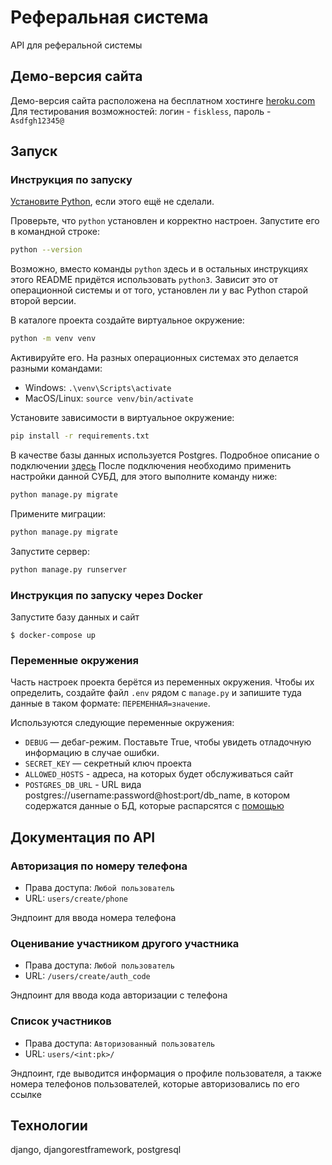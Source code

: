 # Реферальная система

API для реферальной системы

## Демо-версия сайта
Демо-версия сайта расположена на бесплатном хостинге [heroku.com](https://referal-system-fiskless.herokuapp.com/)
Для тестирования возможностей: логин - `fiskless`, пароль - `Asdfgh12345@`


## Запуск

### Инструкция по запуску 

[Установите Python](https://www.python.org/), если этого ещё не сделали.

Проверьте, что `python` установлен и корректно настроен. Запустите его в командной строке:
```sh
python --version
```

Возможно, вместо команды `python` здесь и в остальных инструкциях этого README придётся использовать `python3`. Зависит это от операционной системы и от того, установлен ли у вас Python старой второй версии.

В каталоге проекта создайте виртуальное окружение:
```sh
python -m venv venv
```
Активируйте его. На разных операционных системах это делается разными командами:
- Windows: `.\venv\Scripts\activate`
- MacOS/Linux: `source venv/bin/activate`

Установите зависимости в виртуальное окружение:
```sh
pip install -r requirements.txt
```

В качестве базы данных используется Postgres. Подробное описание о подключении [здесь](https://www.digitalocean.com/community/tutorials/how-to-use-postgresql-with-your-django-application-on-ubuntu-14-04)
После подключения необходимо применить настройки данной СУБД, для этого выполните команду ниже:

```sh
python manage.py migrate
```

Примените миграции:

```sh
python manage.py migrate
```

Запустите сервер:

```sh
python manage.py runserver
```

### Инструкция по запуску через Docker

Запустите базу данных и сайт

```shell-session
$ docker-compose up
```

### Переменные окружения

Часть настроек проекта берётся из переменных окружения. 
Чтобы их определить, создайте файл `.env` рядом с `manage.py` 
и запишите туда данные в таком формате: `ПЕРЕМЕННАЯ=значение`.

Используются следующие переменные окружения: 
- `DEBUG` — дебаг-режим. Поставьте True, чтобы увидеть отладочную информацию в случае ошибки.
- `SECRET_KEY` — секретный ключ проекта
- `ALLOWED_HOSTS` - адреса, на которых будет обслуживаться сайт
- `POSTGRES_DB_URL` - URL вида postgres://username:password@host:port/db_name, в котором содержатся данные о БД, которые распарсятся с [помощью](https://github.com/sloria/environs#usage-with-django)

## Документация по API

### Авторизация по номеру телефона
- Права доступа: `Любой пользователь`
- URL: `users/create/phone`

Эндпоинт для ввода номера телефона

### Оценивание участником другого участника
- Права доступа: `Любой пользователь`
- URL: `/users/create/auth_code`

Эндпоинт для ввода кода авторизации с телефона

### Список участников
- Права доступа: `Авторизованный пользователь`
- URL: `users/<int:pk>/`

Эндпоинт, где выводится информация о профиле пользователя, а также номера 
телефонов пользователей, которые авторизовались по его ссылке

## Технологии
django, djangorestframework, postgresql